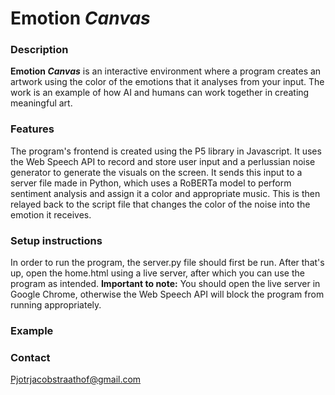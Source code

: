 # Emotion *Canvas*

### Description

**Emotion *Canvas*** is an interactive environment where a program creates an artwork using the color of the emotions that it analyses from your input. The work is an example of how AI and humans can work together in creating meaningful art.

### Features

The program's frontend is created using the P5 library in Javascript. It uses the Web Speech API to record and store user input and a perlussian noise generator to generate the visuals on the screen. 
It sends this input to a server file made in Python, which uses a RoBERTa model to perform sentiment analysis and assign it a color and appropriate music. 
This is then relayed back to the script file that changes the color of the noise into the emotion it receives.

### Setup instructions

In order to run the program, the server.py file should first be run. After that's up, open the home.html using a live server, after which you can use the program as intended. 
**Important to note:** You should open the live server in Google Chrome, otherwise the Web Speech API will block the program from running appropriately.

### Example


### Contact

Pjotrjacobstraathof@gmail.com

